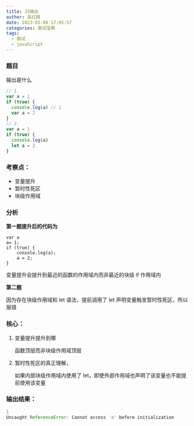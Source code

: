 ```yaml
---
title: JS输出
author: 高红翔
date: 2023-05-08 17:05:57
categories: 面试宝典
tags:
  - 面试
  - javaScript
---
```


### **题目**

输出是什么

```js
// 1.
var a = 1
if (true) {
  console.log(a) // 1
  var a = 2
}
// 2.
var a = 1
if (true) {
  console.log(a)
  let a = 2
}
```

### 考察点：

- 变量提升
- 暂时性死区
- 块级作用域

### 分析

**第一题提升后的代码为**

```JS
var a
a= 1;
if (true) {
    console.log(a);
    a = 2;
}
```

变量提升会提升到最近的函数的作用域内而非最近的块级 if 作用域内

**第二题**

因为存在块级作用域和 let 语法，提前调用了 let 声明变量触发暂时性死区，所以报错

### **核心：**

1. 变量提升提升到哪

   函数顶层而非块级作用域顶层

2. 暂时性死区的真正理解，

   如果内部块级作用域内使用了 let，即使外部作用域也声明了该变量也不能提前使用该变量

### 输出结果：

```js
1
Uncaught ReferenceError: Cannot access 'a' before initialization
```
